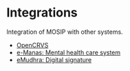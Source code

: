 # Integrations

Integration of MOSIP with other systems.

* [OpenCRVS](../mosip-opencrvs-integration.md)
* [e-Manas: Mental health care system](../mosip-emanas-integration.md)
* [eMudhra: Digital signature](digital-signature.md)
